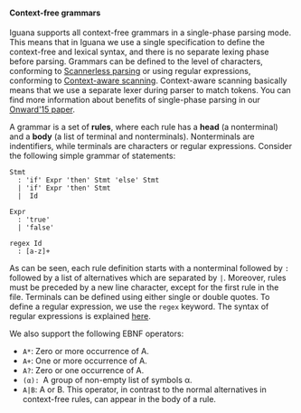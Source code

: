 
<div markdown="1">

#### Context-free grammars

<p>Iguana supports all context-free grammars in a single-phase parsing mode.
This means that in Iguana we use a single specification to define the context-free
and lexical syntax, and there is no separate lexing phase before parsing.
Grammars can be defined to the level of characters, conforming to
<a href="https://en.wikipedia.org/wiki/Scannerless_parsing">Scannerless parsing</a> or 
using regular expressions, conforming to
<a href="https://www.umsec.umn.edu/sites/www.umsec.umn.edu/files/gpce.pdf">Context-aware scanning</a>.
Context-aware scanning basically means that we use a separate lexer during parser
to match tokens. You can find more information about benefits of single-phase parsing in our
<a href="https://cdn.rawgit.com/iguana-parser/papers/master/onward15.pdf">Onward&#39;15 paper</a>.</p>

<p>A grammar is a set of <b>rules</b>, where each rule has a <b>head</b> (a nonterminal)
and a <b>body</b> (a list of terminal and nonterminals). Nonterminals are indentifiers,
while terminals are characters or regular expressions. Consider the following
simple grammar of statements:</p> 

    Stmt 
      : 'if' Expr 'then' Stmt 'else' Stmt
      | 'if' Expr 'then' Stmt
      |  Id

    Expr
      : 'true'
      | 'false'

    regex Id
      : [a-z]+  


As can be seen, each rule definition starts with a nonterminal followed by 
<code>:</code> followed by a list of alternatives which are separated by <code>|</code>.
Moreover, rules must be preceded by a new line character, except for the
first rule in the file. Terminals can be defined using either single or double quotes. To define a regular
expression, we use the <code>regex</code> keyword. The syntax of regular
expressions is explained <a href="#RegularExpressions">here</a>.</p>


<p>We also support the following EBNF operators:</p>

<ul>
	<li><code>A*</code>: Zero or more occurrence of A.</li>
	<li><code>A+</code>: One or more occurrence of A.</li>
	<li><code>A?</code>: Zero or one occurrence of A.</li>
	<li><code>(&alpha;): </code>A group of non-empty list of symbols &alpha;.</li>
	<li><code>A|B</code>: A or B. This operator, in contrast to the normal alternatives in 
	context-free rules, can appear in the body of a rule.</li>
</ul>


</div>